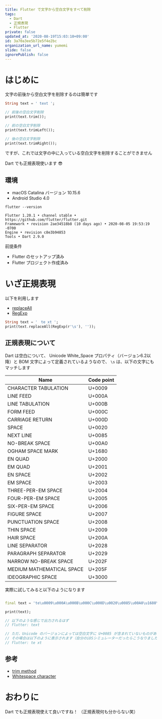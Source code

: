 ```yaml
---
title: Flutter で文字から空白文字をすべて削除
tags:
  - Dart
  - 正規表現
  - Flutter
private: false
updated_at: '2020-08-19T15:03:10+09:00'
id: 3a70a3ee5b72e5f4e2bc
organization_url_name: yumemi
slide: false
ignorePublish: false
---
```

# はじめに

文字の前後から空白文字を削除するのは簡単です

```dart
String text = ' text ';

// 前後の空白文字削除
print(text.trim());

// 前の空白文字削除
print(text.trimLeft());

// 後の空白文字削除
print(text.trimRight());
```

ですが、これでは文字の中に入っている空白文字を削除することができません

Dart でも正規表現使います :sunglasses: 

## 環境

- macOS Catalina バージョン 10.15.6
- Android Studio 4.0

```
flutter --version
```

```
Flutter 1.20.1 • channel stable • https://github.com/flutter/flutter.git
Framework • revision 2ae34518b8 (10 days ago) • 2020-08-05 19:53:19 -0700
Engine • revision c8e3b94853
Tools • Dart 2.9.0
```

前提条件

- Flutter のセットアップ済み
- Flutter プロジェクト作成済み

# いざ正規表現

以下を利用します

- [replaceAll](https://api.flutter.dev/flutter/dart-core/String/replaceAll.html)
- [RegExp](https://api.flutter.dev/flutter/dart-core/RegExp-class.html)

```dart
String text = '　te xt ';
print(text.replaceAll(RegExp(r'\s'), ''));
```

## 正規表現について

Dart は空白について、 Unicode White_Space プロパティ（バージョン6.2以降）と BOM 文字によって定義されているようなので、 `\s` は、以下の文字にもマッチします

| Name | Code point |
| --- | --- |
| CHARACTER TABULATION | U+0009 |	
| LINE FEED | U+000A |
| LINE TABULATION | U+000B |
| FORM FEED | U+000C |
| CARRIAGE RETURN | U+000D |
| SPACE | U+0020 |	
| NEXT LINE | U+0085 |
| NO-BREAK SPACE | U+00A0 |	 	
| OGHAM SPACE MARK | U+1680 |	
| EN QUAD | U+2000 |
| EM QUAD | U+2001 |
| EN SPACE | U+2002 |
| EM SPACE | U+2003 |
| THREE-PER-EM SPACE | U+2004 |
| FOUR-PER-EM SPACE | U+2005 |
| SIX-PER-EM SPACE | U+2006 |
| FIGURE SPACE | U+2007 |
| PUNCTUATION SPACE | U+2008 |
| THIN SPACE | U+2009 |
| HAIR SPACE | U+200A |
| LINE SEPARATOR | U+2028 |
| PARAGRAPH SEPARATOR | U+2029 |
| NARROW NO-BREAK SPACE | U+202F |
| MEDIUM MATHEMATICAL SPACE | U+205F |
| IDEOGRAPHIC SPACE | U+3000 |

実際に試してみると以下のようになります

```dart

final text = 'te\u0009\u000A\u000B\u000C\u000D\u0020\u0085\u00A0\u1680\u2000\u2001\u2002\u2003\u2004\u2005\u2006\u2007\u2008\u2009\u200A\u2028\u2029\u202F\u205F\u3000\uFEFFxt'.replaceAll(RegExp(r'\s'), '');

print(text);

// 以下のような感じで出力されるはず
// flutter: text

// ただ、Unicode のバージョンによっては空白文字に U+0085 が含まれていないものがあるため
// その場合は以下のように表示されます（自分のiOSシミュレーターだったらこうなりました）
// flutter: te xt

```

## 参考

- [trim method](https://api.dart.dev/stable/2.9.1/dart-core/String/trim.html)
- [Whitespace character](https://en.wikipedia.org/wiki/Whitespace_character#Whitespace_and_digital_typography)

# おわりに

Dart でも正規表現使えて良いですね！
（正規表現何も分からない笑）
